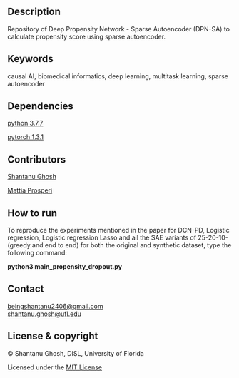 ## Description
Repository of Deep Propensity Network - Sparse Autoencoder (DPN-SA) to calculate propensity score using sparse autoencoder.

## Keywords
causal AI, biomedical informatics, deep learning, multitask learning, sparse autoencoder

## Dependencies
[python 3.7.7](https://www.python.org/downloads/release/python-374/)

[pytorch 1.3.1](https://pytorch.org/get-started/previous-versions/)

## Contributors
[Shantanu Ghosh](https://www.linkedin.com/in/shantanu-ghosh-b369783a/)

[Mattia Prosperi](https://epidemiology.phhp.ufl.edu/research/disl/)

## How to run
To reproduce the experiments mentioned in the paper for DCN-PD, Logistic regression, Logistic regression Lasso 
and all the SAE variants of 25-20-10- (greedy and end to end) for both the
original and synthetic dataset, type the following
command: 

<b>python3 main_propensity_dropout.py</b>

## Contact
beingshantanu2406@gmail.com <br/>
shantanu.ghosh@ufl.edu

## License & copyright
© Shantanu Ghosh, DISL, University of Florida

Licensed under the [MIT License](LICENSE)
